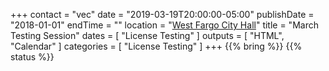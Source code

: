 +++
contact = "vec"
date = "2019-03-19T20:00:00-05:00"
publishDate = "2018-01-01"
endTime = ""
location = "[West Fargo City Hall](/places/west-fargo-city-hall/)"
title = "March Testing Session"
dates = [ "License Testing" ]
outputs = [ "HTML", "Calendar" ]
categories = [ "License Testing" ]
+++
{{% bring %}}
{{% status %}}


